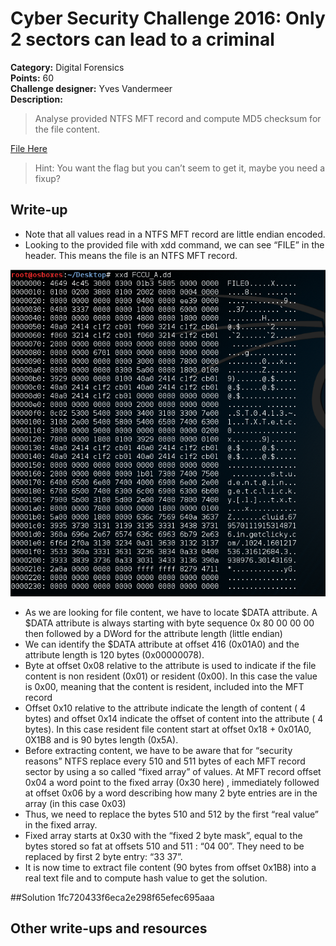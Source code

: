 # Cyber Security Challenge 2016: Only 2 sectors can lead to a criminal

**Category:** Digital Forensics  
**Points:** 60  
**Challenge designer:** Yves Vandermeer  
**Description:**  
> Analyse provided NTFS MFT record and compute MD5 checksum for the file content.

[File Here](challenge-source-files/FCCU_A.dd)

>Hint: You want the flag but you can’t seem to get it, maybe you need a fixup?

## Write-up
- Note that all values read in a NTFS MFT record are little endian encoded.
- Looking to the provided file with xdd command, we can see “FILE” in the header. This means the file is an NTFS MFT record.

![screen](images/image1.png)

- As we are looking for file content, we have to locate $DATA attribute. A $DATA attribute is always starting with byte sequence 0x 80 00 00 00 then followed by a DWord for the attribute length (little endian)
- We can identify the $DATA attribute at offset 416 (0x01A0) and the attribute length is 120 bytes (0x00000078).
- Byte at offset 0x08 relative to the attribute is used to indicate if the file content is non resident (0x01) or resident (0x00). In this case the value is 0x00, meaning that the content is resident, included into the MFT record
- Offset 0x10 relative to the attribute indicate the length of content ( 4 bytes) and offset 0x14 indicate the offset of content into the attribute ( 4 bytes). In this case resident file content start at offset 0x18 + 0x01A0, 0X1B8 and is 90 bytes length (0x5A).
- Before extracting content, we have to be aware that for “security reasons” NTFS replace every 510 and 511 bytes of each MFT record sector by using a so called “fixed array” of values. At MFT record offset 0x04 a word point to the fixed array (0x30 here) , immediately followed at offset 0x06 by a word describing how many 2 byte entries are in the array (in this case 0x03)
- Thus, we need to replace the bytes 510 and 512 by the first “real value” in the fixed array.
- Fixed array starts at 0x30 with the “fixed 2 byte mask”, equal to the bytes stored so fat at offsets 510 and 511 : “04 00”. They need to be replaced by first 2 byte entry: “33 37”. 
- It is now time to extract file content (90 bytes from offset 0x1B8) into a real text file and to compute hash value to get the solution.

##Solution
1fc720433f6eca2e298f65efec695aaa

## Other write-ups and resources
